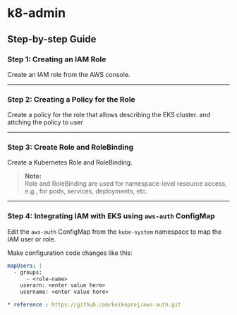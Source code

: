 # k8-admin

## Step-by-step Guide

### Step 1: Creating an IAM Role
Create an IAM role from the AWS console.

---

### Step 2: Creating a Policy for the Role
Create a policy for the role that allows describing the EKS cluster. and attching the policy to user

---

### Step 3: Create Role and RoleBinding
Create a Kubernetes Role and RoleBinding.

> **Note:**  
> Role and RoleBinding are used for namespace-level resource access, e.g., for pods, services, deployments, etc.

---

### Step 4: Integrating IAM with EKS using `aws-auth` ConfigMap
Edit the `aws-auth` ConfigMap from the `kube-system` namespace to map the IAM user or role.

Make configuration code changes like this:

```yaml
mapUsers: |
  - groups:
      - <role-name>
    userarn: <enter value here>
    username: <enter value here>

* reference : https://github.com/keikoproj/aws-auth.git



